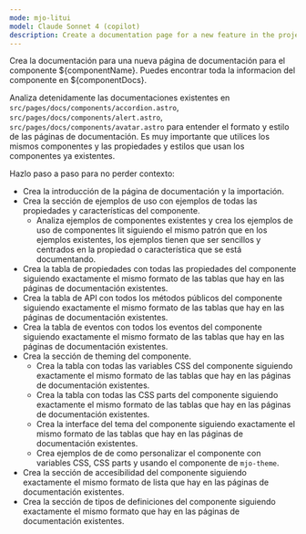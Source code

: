 ```yaml
---
mode: mjo-litui
model: Claude Sonnet 4 (copilot)
description: Create a documentation page for a new feature in the project.
---
```


Crea la documentación para una nueva página de documentación para el componente ${componentName}. Puedes encontrar toda la informacion del componente en ${componentDocs}.

Analiza detenidamente las documentaciones existentes en `src/pages/docs/components/accordion.astro`, `src/pages/docs/components/alert.astro`, `src/pages/docs/components/avatar.astro` para entender el formato y estilo de las páginas de documentación. Es muy importante que utilices los mismos componentes y las propiedades y estilos que usan los componentes ya existentes.

Hazlo paso a paso para no perder contexto:
- Crea la introducción de la página de documentación y la importación.
- Crea la sección de ejemplos de uso con ejemplos de todas las propiedades y características del componente.
    - Analiza ejemplos de componentes existentes y crea los ejemplos de uso de componentes lit siguiendo el mismo patrón que en los ejemplos existentes, los ejemplos tienen que ser sencillos y centrados en la propiedad o característica que se está documentando.
- Crea la tabla de propiedades con todas las propiedades del componente siguiendo exactamente el mismo formato de las tablas que hay en las páginas de documentación existentes.
- Crea la tabla de API con todos los métodos públicos del componente siguiendo exactamente el mismo formato de las tablas que hay en las páginas de documentación existentes.
- Crea la tabla de eventos con todos los eventos del componente siguiendo exactamente el mismo formato de las tablas que hay en las páginas de documentación existentes.
- Crea la sección de theming del componente.
    - Crea la tabla con todas las variables CSS del componente siguiendo exactamente el mismo formato de las tablas que hay en las páginas de documentación existentes.
    - Crea la tabla con todas las CSS parts del componente siguiendo exactamente el mismo formato de las tablas que hay en las páginas de documentación existentes.
    - Crea la interface del tema del componente siguiendo exactamente el mismo formato de las tablas que hay en las páginas de documentación existentes.
    - Crea ejemplos de de como personalizar el componente con variables CSS, CSS parts y usando el componente de `mjo-theme`.
- Crea la sección de accesibilidad del componente siguiendo exactamente el mismo formato de lista que hay en las páginas de documentación existentes.
- Crea la sección de tipos de definiciones del componente siguiendo exactamente el mismo formato que hay en las páginas de documentación existentes.